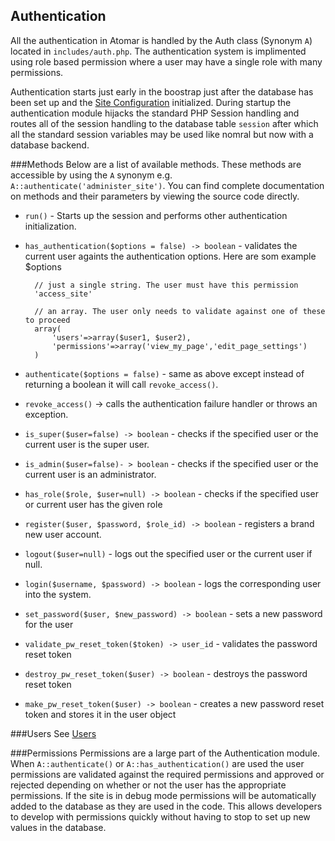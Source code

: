 Authentication
----

All the authentication in Atomar is handled by the Auth class (Synonym `A`) located in `includes/auth.php`. The authentication system is implimented using role based permission where a user may have a single role with many permissions.

Authentication starts just early in the boostrap just after the database has been set up and the [Site Configuration](/admin/documentation/core/Configuration) initialized. During startup the authentication module hijacks the standard PHP Session handling and routes all of the session handling to the database table `session` after which all the standard session variables may be used like nomral but now with a database backend.

###Methods
Below are a list of available methods. These methods are accessible by using the `A` synonym e.g. `A::authenticate('administer_site')`. You can find complete documentation on methods and their parameters by viewing the source code directly.

* `run()` - Starts up the session and performs other authentication initialization.
* `has_authentication($options = false) -> boolean` - validates the current user againts the authentication options. Here are som example $options

        // just a single string. The user must have this permission
        'access_site'

        // an array. The user only needs to validate against one of these to proceed
        array(
            'users'=>array($user1, $user2),
            'permissions'=>array('view_my_page','edit_page_settings') 
        )
* `authenticate($options = false)` - same as above except instead of returning a boolean it will call `revoke_access()`.
* `revoke_access()` -> calls the authentication failure handler or throws an exception.
* `is_super($user=false) -> boolean` - checks if the specified user or the current user is the super user.
* `is_admin($user=false)- > boolean` - checks if the specified user or the current user is an administrator.
* `has_role($role, $user=null) -> boolean` - checks if the specified user or current user has the given role
* `register($user, $password, $role_id) -> boolean` - registers a brand new user account.
* `logout($user=null)` - logs out the specified user or the current user if null.
* `login($username, $password) -> boolean` - logs the corresponding user into the system.
* `set_password($user, $new_password) -> boolean` - sets a new password for the user
* `validate_pw_reset_token($token) -> user_id` - validates the password reset token
* `destroy_pw_reset_token($user) -> boolean` - destroys the password reset token 
* `make_pw_reset_token($user) -> boolean` - creates a new password reset token and stores it in the user object

###Users
See [Users](/admin/documentation/core/users)

###Permissions
Permissions are a large part of the Authentication module. When `A::authenticate()` or `A::has_authentication()` are used the user permissions are validated against the required permissions and approved or rejected depending on whether or not the user has the appropriate permissions. If the site is in debug mode permissions will be automatically added to the database as they are used in the code. This allows developers to develop with permissions quickly without having to stop to set up new values in the database.